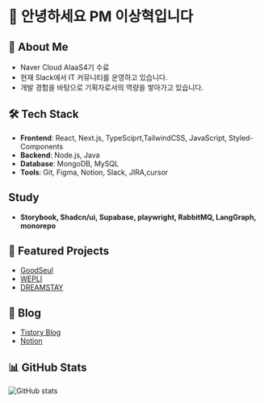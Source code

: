 # 👋 안녕하세요 PM 이상혁입니다

## 🚀 About Me
- Naver Cloud AIaaS4기 수료
- 현재 Slack에서 IT 커뮤니티를 운영하고 있습니다.
- 개발 경험을 바탕으로 기획자로서의 역량을 쌓아가고 있습니다.
## 🛠️ Tech Stack
- **Frontend**: React, Next.js, TypeSciprt,TailwindCSS, JavaScript, Styled-Components
- **Backend**: Node.js, Java  
- **Database**: MongoDB, MySQL  
- **Tools**: Git, Figma, Notion, Slack, JIRA,cursor

## Study
- **Storybook, Shadcn/ui, Supabase, playwright, RabbitMQ, LangGraph, monorepo**

## 📂 Featured Projects
- [GoodSeul](https://github.com/helloa1109/goodseul)
- [WEPLI](https://github.com/helloa1109/Wepli)
- [DREAMSTAY](https://github.com/helloa1109/Dreamstay)

## 📝 Blog
- [Tistory Blog](https://hyukding.tistory.com/)  
- [Notion](https://sour-rainforest-ad6.notion.site/PM-28a1940e16a4804eaaddeea92d18f16f?pvs=74)

## 📊 GitHub Stats
![GitHub stats](https://github-readme-stats.vercel.app/api?username=your-username&show_icons=true&theme=radical)  

